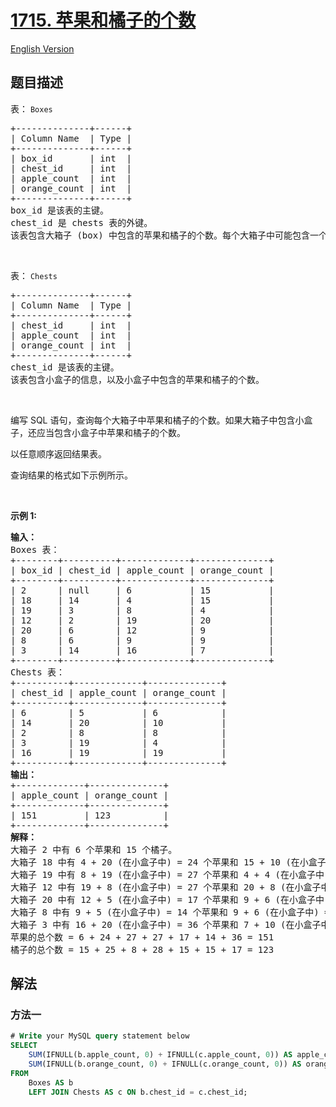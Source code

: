 # [1715. 苹果和橘子的个数](https://leetcode.cn/problems/count-apples-and-oranges)

[English Version](/solution/1700-1799/1715.Count%20Apples%20and%20Oranges/README_EN.md)

<!-- tags:数据库 -->

## 题目描述

<!-- 这里写题目描述 -->

<p>表：&nbsp;<code>Boxes</code></p>

<pre>
+--------------+------+
| Column Name  | Type |
+--------------+------+
| box_id       | int  |
| chest_id     | int  |
| apple_count  | int  |
| orange_count | int  |
+--------------+------+
box_id 是该表的主键。
chest_id 是 chests 表的外键。
该表包含大箱子 (box) 中包含的苹果和橘子的个数。每个大箱子中可能包含一个小盒子 (chest) ，小盒子中也包含若干苹果和橘子。</pre>

<p>&nbsp;</p>

<p>表：&nbsp;<code>Chests</code></p>

<pre>
+--------------+------+
| Column Name  | Type |
+--------------+------+
| chest_id     | int  |
| apple_count  | int  |
| orange_count | int  |
+--------------+------+
chest_id 是该表的主键。
该表包含小盒子的信息，以及小盒子中包含的苹果和橘子的个数。</pre>

<p>&nbsp;</p>

<p>编写 SQL 语句，查询每个大箱子中苹果和橘子的个数。如果大箱子中包含小盒子，还应当包含小盒子中苹果和橘子的个数。</p>

<p>以任意顺序返回结果表。</p>

<p>查询结果的格式如下示例所示。</p>

<p>&nbsp;</p>

<p><b>示例 1:</b></p>

<pre>
<strong>输入：</strong>
Boxes 表：
+--------+----------+-------------+--------------+
| box_id | chest_id | apple_count | orange_count |
+--------+----------+-------------+--------------+
| 2      | null     | 6           | 15           |
| 18     | 14       | 4           | 15           |
| 19     | 3        | 8           | 4            |
| 12     | 2        | 19          | 20           |
| 20     | 6        | 12          | 9            |
| 8      | 6        | 9           | 9            |
| 3      | 14       | 16          | 7            |
+--------+----------+-------------+--------------+
Chests 表：
+----------+-------------+--------------+
| chest_id | apple_count | orange_count |
+----------+-------------+--------------+
| 6        | 5           | 6            |
| 14       | 20          | 10           |
| 2        | 8           | 8            |
| 3        | 19          | 4            |
| 16       | 19          | 19           |
+----------+-------------+--------------+
<strong>输出：</strong>
+-------------+--------------+
| apple_count | orange_count |
+-------------+--------------+
| 151         | 123          |
+-------------+--------------+
<strong>解释：</strong>
大箱子 2 中有 6 个苹果和 15 个橘子。
大箱子 18 中有 4 + 20 (在小盒子中) = 24 个苹果和 15 + 10 (在小盒子中) = 25 个橘子。
大箱子 19 中有 8 + 19 (在小盒子中) = 27 个苹果和 4 + 4 (在小盒子中) = 8 个橘子。
大箱子 12 中有 19 + 8 (在小盒子中) = 27 个苹果和 20 + 8 (在小盒子中) = 28 个橘子。
大箱子 20 中有 12 + 5 (在小盒子中) = 17 个苹果和 9 + 6 (在小盒子中) = 15 个橘子。
大箱子 8 中有 9 + 5 (在小盒子中) = 14 个苹果和 9 + 6 (在小盒子中) = 15 个橘子。
大箱子 3 中有 16 + 20 (在小盒子中) = 36 个苹果和 7 + 10 (在小盒子中) = 17 个橘子。
苹果的总个数 = 6 + 24 + 27 + 27 + 17 + 14 + 36 = 151
橘子的总个数 = 15 + 25 + 8 + 28 + 15 + 15 + 17 = 123</pre>

## 解法

### 方法一

<!-- tabs:start -->

```sql
# Write your MySQL query statement below
SELECT
    SUM(IFNULL(b.apple_count, 0) + IFNULL(c.apple_count, 0)) AS apple_count,
    SUM(IFNULL(b.orange_count, 0) + IFNULL(c.orange_count, 0)) AS orange_count
FROM
    Boxes AS b
    LEFT JOIN Chests AS c ON b.chest_id = c.chest_id;
```

<!-- tabs:end -->

<!-- end -->
